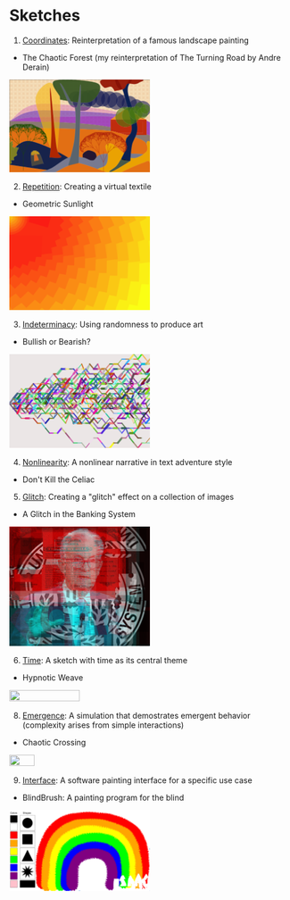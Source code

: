 # Sketches

1. [Coordinates](coordinates): Reinterpretation of a famous landscape painting
- The Chaotic Forest (my reinterpretation of The Turning Road by Andre Derain)
<img src="coordinates/dan-landscape.png" width="50%" height="50%">

2. [Repetition](repetition): Creating a virtual textile
- Geometric Sunlight
<img src="repetition/repetition.png" width="50%" height="50%">

3. [Indeterminacy](Indeterminacy): Using randomness to produce art
- Bullish or Bearish?
<img src="indeterminacy/random.png" width="50%" height="50%">

4. [Nonlinearity](nonlinearity): A nonlinear narrative in text adventure style
- Don't Kill the Celiac

5. [Glitch](glitch): Creating a "glitch" effect on a collection of images 
- A Glitch in the Banking System
<img src="glitch/glitch.png" width="50%" height="50%">

6. [Time](time): A sketch with time as its central theme
- Hypnotic Weave
<img src="time/time.gif" width="50%" height="50%">

8. [Emergence](emergence): A simulation that demostrates emergent behavior (complexity arises from simple interactions)
- Chaotic Crossing
<img src="emergence/emergence.gif" height="30%" width="30%">

9. [Interface](interface): A software painting interface for a specific use case
- BlindBrush: A painting program for the blind
<img src="interface/blind-drawing.png" height="50%" width="50%">

